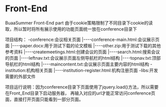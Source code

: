 # Front-End
BuaaSummer Front-End part
由于cookie策略限制了不同目录下cookie的读取，所以暂时将所有展示使用的功能页面统一放在conference目录下

项目结构：
-conference:会议相关页面
|----conference-main.html:会议展示页面
|----paper.docx:用于测试下载的论文模板
|----other.zip:用于测试下载的其他参考资料
|----createmeetings.html:创建会议的页面
|----search.html:搜索会议的页面
|----leftnav.txt:会议展示页面左侧导航栏的html结构
|----topnav.txt:顶部导航栏的html结构
|----maincontent.txt:会议展示页面主要内容的html结构
-institution:机构相关页面
|----institution-register.html:机构注册页面
-libs:开发需要的外部文件

项目运行说明：因为conference目录下页面使用了jquery.load()方法，所以需要在Front_End目录下启动服务器，
再输入对应的url才能正常访问conference页面，直接打开页面只能看到一部分页面。
